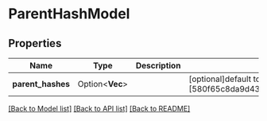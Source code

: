 # ParentHashModel

## Properties

| Name              | Type                    | Description | Notes                                                                                    |
| ----------------- | ----------------------- | ----------- | ---------------------------------------------------------------------------------------- |
| **parent_hashes** | Option<**Vec<String>**> |             | [optional]default to [580f65c8da9d436480817f6bd7c13eecd9223b37f0d34ae42fb17e1e9fda397e]] |

[[Back to Model list]](../README.md#documentation-for-models) [[Back to API list]](../README.md#documentation-for-api-endpoints) [[Back to README]](../README.md)
